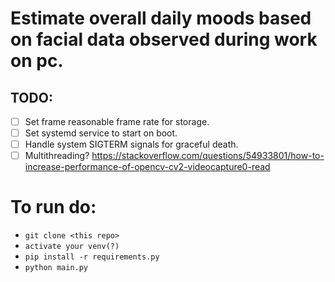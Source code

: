 # Estimate overall daily moods based on facial data observed during work on pc. 

## TODO:

- [ ] Set frame reasonable frame rate for storage.
- [ ] Set systemd service to start on boot.
- [ ] Handle system SIGTERM signals for graceful death.
- [ ] Multithreading? https://stackoverflow.com/questions/54933801/how-to-increase-performance-of-opencv-cv2-videocapture0-read

# To run do:

- `git clone <this repo>`
- `activate your venv(?)`
- `pip install -r requirements.py`
- `python main.py` 
